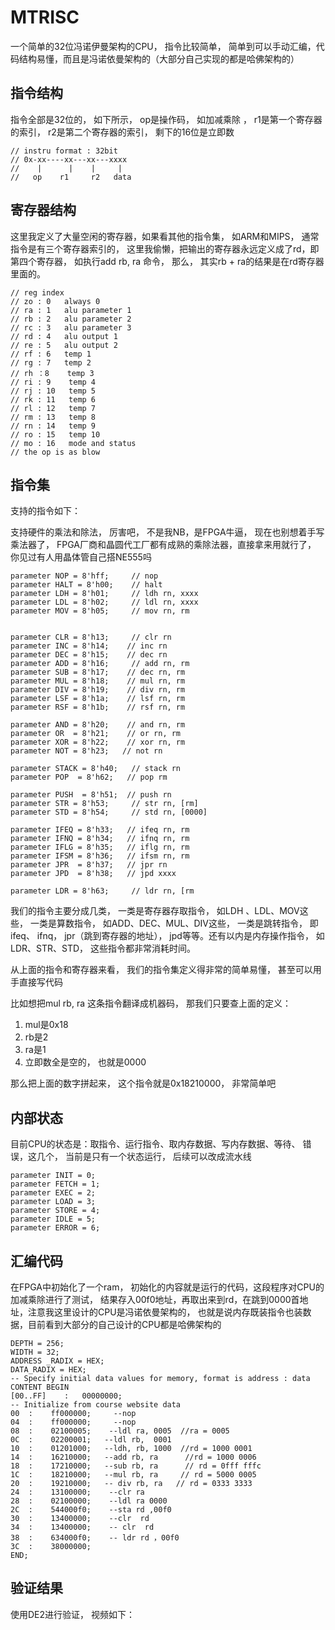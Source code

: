 # MTRISC

一个简单的32位冯诺伊曼架构的CPU， 指令比较简单， 简单到可以手动汇编，代码结构易懂，而且是冯诺依曼架构的（大部分自己实现的都是哈佛架构的）

## 指令结构
指令全部是32位的， 如下所示， op是操作码， 如加减乘除 ， r1是第一个寄存器的索引， r2是第二个寄存器的索引， 剩下的16位是立即数

    // instru format : 32bit
    // 0x-xx----xx---xx---xxxx
    //    |      |    |     |
    //   op    r1     r2   data
    
## 寄存器结构
这里我定义了大量空闲的寄存器，如果看其他的指令集， 如ARM和MIPS， 通常指令是有三个寄存器索引的， 这里我偷懒，把输出的寄存器永远定义成了rd，即第四个寄存器， 如执行add rb, ra 命令， 那么， 其实rb + ra的结果是在rd寄存器里面的。


    // reg index
    // zo : 0	always 0
    // ra : 1	alu parameter 1
    // rb : 2	alu parameter 2
    // rc : 3	alu parameter 3
    // rd : 4	alu output 1
    // re : 5	alu output 2
    // rf : 6	temp 1
    // rg : 7	temp 2
    // rh ：8    temp 3
    // ri : 9    temp 4
    // rj : 10   temp 5
    // rk : 11   temp 6
    // rl : 12   temp 7
    // rm : 13   temp 8
    // rn : 14   temp 9
    // ro : 15   temp 10
    // mo : 16   mode and status
    // the op is as blow
    
## 指令集
支持的指令如下：

支持硬件的乘法和除法， 厉害吧， 不是我NB，是FPGA牛逼， 现在也别想着手写乘法器了， FPGA厂商和晶圆代工厂都有成熟的乘除法器，直接拿来用就行了， 你见过有人用晶体管自己搭NE555吗

    parameter NOP = 8'hff;     // nop
    parameter HALT = 8'h00;    // halt
    parameter LDH = 8'h01;     // ldh rn, xxxx
    parameter LDL = 8'h02;     // ldl rn, xxxx
    parameter MOV = 8'h05;     // mov rn, rm
    
    
    parameter CLR = 8'h13;     // clr rn
    parameter INC = 8'h14;    // inc rn
    parameter DEC = 8'h15;    // dec rn
    parameter ADD = 8'h16;     // add rn, rm
    parameter SUB = 8'h17;    // dec rn, rm
    parameter MUL = 8'h18;    // mul rn, rm
    parameter DIV = 8'h19;    // div rn, rm
    parameter LSF = 8'h1a;    // lsf rn, rm
    parameter RSF = 8'h1b;    // rsf rn, rm
    
    parameter AND = 8'h20;    // and rn, rm
    parameter OR  = 8'h21;    // or rn, rm
    parameter XOR = 8'h22;    // xor rn, rm
    parameter NOT = 8'h23;   // not rn
    
    parameter STACK = 8'h40;   // stack rn
    parameter POP  = 8'h62;   // pop rm
    
    parameter PUSH  = 8'h51;  // push rn
    parameter STR = 8'h53;     // str rn, [rm]
    parameter STD = 8'h54;     // std rn, [0000]
    
    parameter IFEQ = 8'h33;   // ifeq rn, rm
    parameter IFNQ = 8'h34;   // ifnq rn, rm
    parameter IFLG = 8'h35;   // iflg rn, rm
    parameter IFSM = 8'h36;   // ifsm rn, rm
    parameter JPR  = 8'h37;   // jpr rn
    parameter JPD  = 8'h38;   // jpd xxxx
    
    parameter LDR = 8'h63;     // ldr rn, [rm


我们的指令主要分成几类， 一类是寄存器存取指令， 如LDH 、LDL、MOV这些， 一类是算数指令， 如ADD、DEC、MUL、DIV这些， 一类是跳转指令， 即ifeq、 ifnq， jpr（跳到寄存器的地址）， jpd等等。还有以内是内存操作指令， 如LDR、STR、STD， 这些指令都非常消耗时间。

从上面的指令和寄存器来看， 我们的指令集定义得非常的简单易懂， 甚至可以用手直接写代码

比如想把mul rb, ra 这条指令翻译成机器码， 那我们只要查上面的定义：
1. mul是0x18
2. rb是2
3. ra是1
4. 立即数全是空的， 也就是0000

那么把上面的数字拼起来， 这个指令就是0x18210000， 非常简单吧
## 内部状态

目前CPU的状态是：取指令、运行指令、取内存数据、写内存数据、等待、 错误，这几个， 当前是只有一个状态运行， 后续可以改成流水线

    parameter INIT = 0;
    parameter FETCH = 1;
    parameter EXEC = 2;
    parameter LOAD = 3;
    parameter STORE = 4;
    parameter IDLE = 5;
    parameter ERROR = 6;

## 汇编代码

在FPGA中初始化了一个ram， 初始化的内容就是运行的代码，这段程序对CPU的加减乘除进行了测试， 结果存入00f0地址，再取出来到rd，在跳到0000首地址，注意我这里设计的CPU是冯诺依曼架构的， 也就是说内存既装指令也装数据，目前看到大部分的自己设计的CPU都是哈佛架构的

    DEPTH = 256;
    WIDTH = 32;
    ADDRESS _RADIX = HEX;
    DATA_RADIX = HEX;
    -- Specify initial data values for memory, format is address : data
    CONTENT BEGIN
    [00..FF]    :   00000000;
    -- Initialize from course website data
    00  :    ff000000;     --nop
    04  :    ff000000;     --nop
    08  :    02100005;    --ldl ra, 0005  //ra = 0005
    0C  :    02200001;   --ldl rb,  0001   
    10  :    01201000;   --ldh, rb, 1000  //rd = 1000 0001
    14  :    16210000;   --add rb, ra      //rd = 1000 0006
    18  :    17210000;   --sub rb, ra      // rd = 0fff fffc
    1C  :    18210000;   --mul rb, ra     // rd = 5000 0005
    20  :    19210000;   -- div rb, ra   // rd = 0333 3333
    24  :    13100000;    --clr ra
    28  :    02100000;    --ldl ra 0000
    2C  :    544000f0;    --sta rd ,00f0
    30  :    13400000;    --clr  rd
    34  :    13400000;    -- clr  rd
    38  :    634000f0;    -- ldr rd ，00f0
    3C  :    38000000;
    END;

## 验证结果

使用DE2进行验证， 视频如下：
